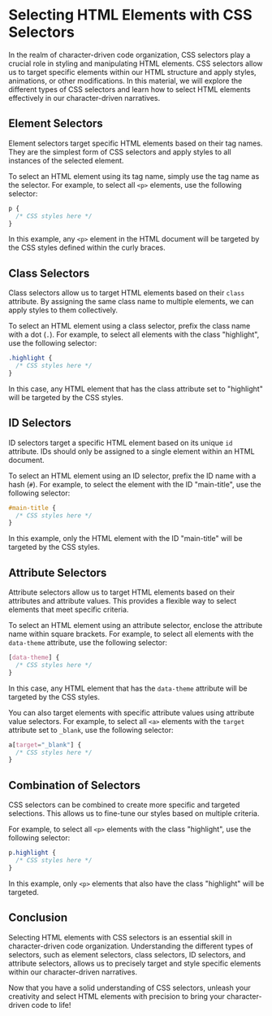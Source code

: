 # Selecting HTML Elements with CSS Selectors

In the realm of character-driven code organization, CSS selectors play a crucial role in styling and manipulating HTML elements. CSS selectors allow us to target specific elements within our HTML structure and apply styles, animations, or other modifications. In this material, we will explore the different types of CSS selectors and learn how to select HTML elements effectively in our character-driven narratives.

## Element Selectors

Element selectors target specific HTML elements based on their tag names. They are the simplest form of CSS selectors and apply styles to all instances of the selected element.

To select an HTML element using its tag name, simply use the tag name as the selector. For example, to select all `<p>` elements, use the following selector:

```css
p {
  /* CSS styles here */
}
```

In this example, any `<p>` element in the HTML document will be targeted by the CSS styles defined within the curly braces.

## Class Selectors

Class selectors allow us to target HTML elements based on their `class` attribute. By assigning the same class name to multiple elements, we can apply styles to them collectively.

To select an HTML element using a class selector, prefix the class name with a dot (`.`). For example, to select all elements with the class "highlight", use the following selector:

```css
.highlight {
  /* CSS styles here */
}
```

In this case, any HTML element that has the class attribute set to "highlight" will be targeted by the CSS styles.

## ID Selectors

ID selectors target a specific HTML element based on its unique `id` attribute. IDs should only be assigned to a single element within an HTML document.

To select an HTML element using an ID selector, prefix the ID name with a hash (`#`). For example, to select the element with the ID "main-title", use the following selector:

```css
#main-title {
  /* CSS styles here */
}
```

In this example, only the HTML element with the ID "main-title" will be targeted by the CSS styles.

## Attribute Selectors

Attribute selectors allow us to target HTML elements based on their attributes and attribute values. This provides a flexible way to select elements that meet specific criteria.

To select an HTML element using an attribute selector, enclose the attribute name within square brackets. For example, to select all elements with the `data-theme` attribute, use the following selector:

```css
[data-theme] {
  /* CSS styles here */
}
```

In this case, any HTML element that has the `data-theme` attribute will be targeted by the CSS styles.

You can also target elements with specific attribute values using attribute value selectors. For example, to select all `<a>` elements with the `target` attribute set to `_blank`, use the following selector:

```css
a[target="_blank"] {
  /* CSS styles here */
}
```

## Combination of Selectors

CSS selectors can be combined to create more specific and targeted selections. This allows us to fine-tune our styles based on multiple criteria.

For example, to select all `<p>` elements with the class "highlight", use the following selector:

```css
p.highlight {
  /* CSS styles here */
}
```

In this example, only `<p>` elements that also have the class "highlight" will be targeted.

## Conclusion

Selecting HTML elements with CSS selectors is an essential skill in character-driven code organization. Understanding the different types of selectors, such as element selectors, class selectors, ID selectors, and attribute selectors, allows us to precisely target and style specific elements within our character-driven narratives.

Now that you have a solid understanding of CSS selectors, unleash your creativity and select HTML elements with precision to bring your character-driven code to life!
